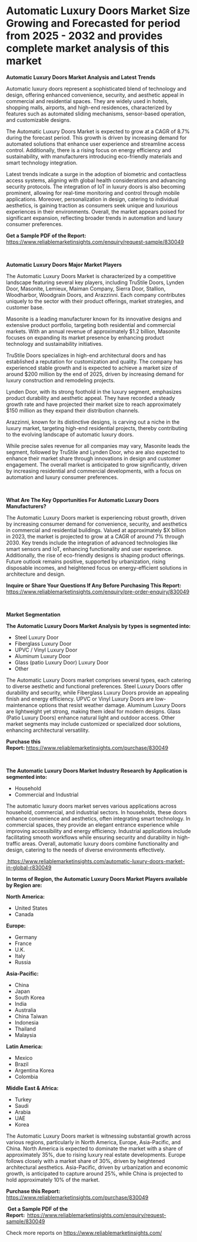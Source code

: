 <p><h1>Automatic Luxury Doors Market Size Growing and Forecasted for period from 2025 - 2032 and provides complete market analysis of this market</h1></p><p><strong>Automatic Luxury Doors Market Analysis and Latest Trends</strong></p>
<p><p>Automatic luxury doors represent a sophisticated blend of technology and design, offering enhanced convenience, security, and aesthetic appeal in commercial and residential spaces. They are widely used in hotels, shopping malls, airports, and high-end residences, characterized by features such as automated sliding mechanisms, sensor-based operation, and customizable designs.</p><p>The Automatic Luxury Doors Market is expected to grow at a CAGR of 8.7% during the forecast period. This growth is driven by increasing demand for automated solutions that enhance user experience and streamline access control. Additionally, there is a rising focus on energy efficiency and sustainability, with manufacturers introducing eco-friendly materials and smart technology integration.</p><p>Latest trends indicate a surge in the adoption of biometric and contactless access systems, aligning with global health considerations and advancing security protocols. The integration of IoT in luxury doors is also becoming prominent, allowing for real-time monitoring and control through mobile applications. Moreover, personalization in design, catering to individual aesthetics, is gaining traction as consumers seek unique and luxurious experiences in their environments. Overall, the market appears poised for significant expansion, reflecting broader trends in automation and luxury consumer preferences.</p></p>
<p><strong>Get a Sample PDF of the Report:&nbsp;</strong> <a href="https://www.reliablemarketinsights.com/enquiry/request-sample/830049?utm_campaign=2210&utm_medium=2&utm_source=Github&utm_content=ia&utm_term=25032025&utm_id=automatic-luxury-doors">https://www.reliablemarketinsights.com/enquiry/request-sample/830049</a></p>
<p>&nbsp;</p>
<p><strong>Automatic Luxury Doors Major Market Players</strong></p>
<p><p>The Automatic Luxury Doors Market is characterized by a competitive landscape featuring several key players, including TruStile Doors, Lynden Door, Masonite, Lemieux, Maiman Company, Sierra Door, Stallion, Woodharbor, Woodgrain Doors, and Arazzinni. Each company contributes uniquely to the sector with their product offerings, market strategies, and customer base.</p><p>Masonite is a leading manufacturer known for its innovative designs and extensive product portfolio, targeting both residential and commercial markets. With an annual revenue of approximately $1.2 billion, Masonite focuses on expanding its market presence by enhancing product technology and sustainability initiatives.</p><p>TruStile Doors specializes in high-end architectural doors and has established a reputation for customization and quality. The company has experienced stable growth and is expected to achieve a market size of around $200 million by the end of 2025, driven by increasing demand for luxury construction and remodeling projects.</p><p>Lynden Door, with its strong foothold in the luxury segment, emphasizes product durability and aesthetic appeal. They have recorded a steady growth rate and have projected their market size to reach approximately $150 million as they expand their distribution channels.</p><p>Arazzinni, known for its distinctive designs, is carving out a niche in the luxury market, targeting high-end residential projects, thereby contributing to the evolving landscape of automatic luxury doors.</p><p>While precise sales revenue for all companies may vary, Masonite leads the segment, followed by TruStile and Lynden Door, who are also expected to enhance their market share through innovations in design and customer engagement. The overall market is anticipated to grow significantly, driven by increasing residential and commercial developments, with a focus on automation and luxury consumer preferences.</p></p>
<p>&nbsp;</p>
<p><strong>What Are The Key Opportunities For Automatic Luxury Doors Manufacturers?</strong></p>
<p><p>The Automatic Luxury Doors market is experiencing robust growth, driven by increasing consumer demand for convenience, security, and aesthetics in commercial and residential buildings. Valued at approximately $X billion in 2023, the market is projected to grow at a CAGR of around 7% through 2030. Key trends include the integration of advanced technologies like smart sensors and IoT, enhancing functionality and user experience. Additionally, the rise of eco-friendly designs is shaping product offerings. Future outlook remains positive, supported by urbanization, rising disposable incomes, and heightened focus on energy-efficient solutions in architecture and design.</p></p>
<p><strong>Inquire or Share Your Questions If Any Before Purchasing This Report:</strong> <a href="https://www.reliablemarketinsights.com/enquiry/pre-order-enquiry/830049?utm_campaign=2210&utm_medium=2&utm_source=Github&utm_content=ia&utm_term=25032025&utm_id=automatic-luxury-doors">https://www.reliablemarketinsights.com/enquiry/pre-order-enquiry/830049</a></p>
<p>&nbsp;</p>
<p><strong>Market Segmentation</strong></p>
<p><strong>The Automatic Luxury Doors Market Analysis by types is segmented into:</strong></p>
<p><ul><li>Steel Luxury Door</li><li>Fiberglass Luxury Door</li><li>UPVC / Vinyl Luxury Door</li><li>Aluminum Luxury Door</li><li>Glass (patio Luxury Door) Luxury Door</li><li>Other</li></ul></p>
<p><p>The Automatic Luxury Doors market comprises several types, each catering to diverse aesthetic and functional preferences. Steel Luxury Doors offer durability and security, while Fiberglass Luxury Doors provide an appealing finish and energy efficiency. UPVC or Vinyl Luxury Doors are low-maintenance options that resist weather damage. Aluminum Luxury Doors are lightweight yet strong, making them ideal for modern designs. Glass (Patio Luxury Doors) enhance natural light and outdoor access. Other market segments may include customized or specialized door solutions, enhancing architectural versatility.</p></p>
<p><strong>Purchase this Report:&nbsp;</strong><a href="https://www.reliablemarketinsights.com/purchase/830049?utm_campaign=2210&utm_medium=2&utm_source=Github&utm_content=ia&utm_term=25032025&utm_id=automatic-luxury-doors">https://www.reliablemarketinsights.com/purchase/830049</a></p>
<p>&nbsp;</p>
<p><strong>The Automatic Luxury Doors Market Industry Research by Application is segmented into:</strong></p>
<p><ul><li>Household</li><li>Commercial and Industrial</li></ul></p>
<p><p>The automatic luxury doors market serves various applications across household, commercial, and industrial sectors. In households, these doors enhance convenience and aesthetics, often integrating smart technology. In commercial spaces, they provide an elegant entrance experience while improving accessibility and energy efficiency. Industrial applications include facilitating smooth workflows while ensuring security and durability in high-traffic areas. Overall, automatic luxury doors combine functionality and design, catering to the needs of diverse environments effectively.</p></p>
<p><a href="https://www.reliablemarketinsights.com/automatic-luxury-doors-market-in-global-r830049?utm_campaign=2210&utm_medium=2&utm_source=Github&utm_content=ia&utm_term=25032025&utm_id=automatic-luxury-doors">&nbsp;https://www.reliablemarketinsights.com/automatic-luxury-doors-market-in-global-r830049</a></p>
<p><strong>In terms of Region, the Automatic Luxury Doors Market Players available by Region are:</strong></p>
<p>
    <p> <strong> North America: </strong>
        <ul>
            <li>United States</li>
            <li>Canada</li>
        </ul>
        </p> 
    <p> <strong> Europe: </strong>
        <ul>
            <li>Germany</li>
            <li>France</li>
            <li>U.K.</li>
            <li>Italy</li>
            <li>Russia</li>
        </ul>
        </p> 
    <p> <strong> Asia-Pacific: </strong>
        <ul>
            <li>China</li>
            <li>Japan</li>
            <li>South Korea</li>
            <li>India</li>
            <li>Australia</li>
            <li>China Taiwan</li>
            <li>Indonesia</li>
            <li>Thailand</li>
            <li>Malaysia</li>
        </ul>
        </p> 
    <p> <strong> Latin America: </strong>
        <ul>
            <li>Mexico</li>
            <li>Brazil</li>
            <li>Argentina Korea</li>
            <li>Colombia</li>
        </ul>
        </p> 
    <p> <strong> Middle East & Africa: </strong>
        <ul>
            <li>Turkey</li>
            <li>Saudi</li>
            <li>Arabia</li>
            <li>UAE</li>
            <li>Korea</li>
        </ul>
    </p>
    </p>
<p><p>The Automatic Luxury Doors market is witnessing substantial growth across various regions, particularly in North America, Europe, Asia-Pacific, and China. North America is expected to dominate the market with a share of approximately 35%, due to rising luxury real estate developments. Europe follows closely with a market share of 30%, driven by heightened architectural aesthetics. Asia-Pacific, driven by urbanization and economic growth, is anticipated to capture around 25%, while China is projected to hold approximately 10% of the market.</p></p>
<p><strong>Purchase this Report: </strong><a href="https://www.reliablemarketinsights.com/purchase/830049?utm_campaign=2210&utm_medium=2&utm_source=Github&utm_content=ia&utm_term=25032025&utm_id=automatic-luxury-doors">https://www.reliablemarketinsights.com/purchase/830049</a></p>
<p>&nbsp;<strong>Get a Sample PDF of the Report:&nbsp;&nbsp;</strong><a href="https://www.reliablemarketinsights.com/enquiry/request-sample/830049?utm_campaign=2210&utm_medium=2&utm_source=Github&utm_content=ia&utm_term=25032025&utm_id=automatic-luxury-doors">https://www.reliablemarketinsights.com/enquiry/request-sample/830049</a></p>
<p><strong></strong></p>
<p>Check more reports on <a href="https://www.reliablemarketinsights.com/?utm_campaign=2210&utm_medium=2&utm_source=Github&utm_content=ia&utm_term=25032025&utm_id=automatic-luxury-doors">https://www.reliablemarketinsights.com/</a></p>